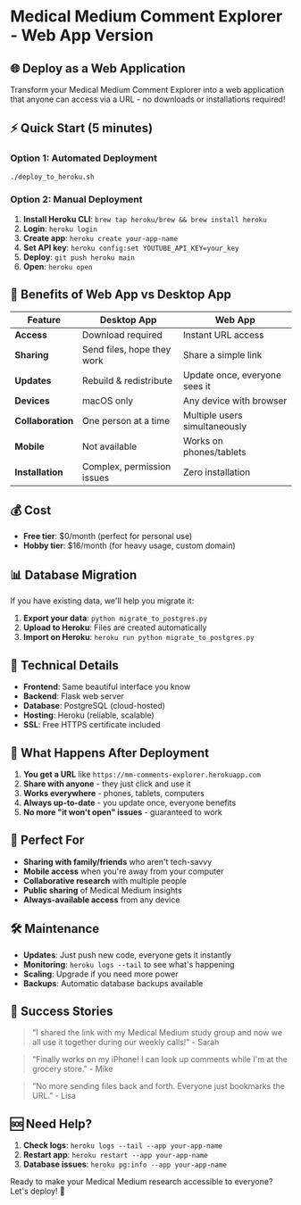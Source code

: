 # Medical Medium Comment Explorer - Web App Version

## 🌐 Deploy as a Web Application

Transform your Medical Medium Comment Explorer into a web application that anyone can access via a URL - no downloads or installations required!

## ⚡ Quick Start (5 minutes)

### Option 1: Automated Deployment
```bash
./deploy_to_heroku.sh
```

### Option 2: Manual Deployment
1. **Install Heroku CLI**: `brew tap heroku/brew && brew install heroku`
2. **Login**: `heroku login`
3. **Create app**: `heroku create your-app-name`
4. **Set API key**: `heroku config:set YOUTUBE_API_KEY=your_key`
5. **Deploy**: `git push heroku main`
6. **Open**: `heroku open`

## 🎯 Benefits of Web App vs Desktop App

| Feature | Desktop App | Web App |
|---------|-------------|---------|
| **Access** | Download required | Instant URL access |
| **Sharing** | Send files, hope they work | Share a simple link |
| **Updates** | Rebuild & redistribute | Update once, everyone sees it |
| **Devices** | macOS only | Any device with browser |
| **Collaboration** | One person at a time | Multiple users simultaneously |
| **Mobile** | Not available | Works on phones/tablets |
| **Installation** | Complex, permission issues | Zero installation |

## 💰 Cost

- **Free tier**: $0/month (perfect for personal use)
- **Hobby tier**: $16/month (for heavy usage, custom domain)

## 📊 Database Migration

If you have existing data, we'll help you migrate it:

1. **Export your data**: `python migrate_to_postgres.py`
2. **Upload to Heroku**: Files are created automatically
3. **Import on Heroku**: `heroku run python migrate_to_postgres.py`

## 🔧 Technical Details

- **Frontend**: Same beautiful interface you know
- **Backend**: Flask web server
- **Database**: PostgreSQL (cloud-hosted)
- **Hosting**: Heroku (reliable, scalable)
- **SSL**: Free HTTPS certificate included

## 🚀 What Happens After Deployment

1. **You get a URL** like `https://mm-comments-explorer.herokuapp.com`
2. **Share with anyone** - they just click and use it
3. **Works everywhere** - phones, tablets, computers
4. **Always up-to-date** - you update once, everyone benefits
5. **No more "it won't open" issues** - guaranteed to work

## 📱 Perfect For

- **Sharing with family/friends** who aren't tech-savvy
- **Mobile access** when you're away from your computer
- **Collaborative research** with multiple people
- **Public sharing** of Medical Medium insights
- **Always-available access** from any device

## 🛠️ Maintenance

- **Updates**: Just push new code, everyone gets it instantly
- **Monitoring**: `heroku logs --tail` to see what's happening
- **Scaling**: Upgrade if you need more power
- **Backups**: Automatic database backups available

## 🎉 Success Stories

> "I shared the link with my Medical Medium study group and now we all use it together during our weekly calls!" - Sarah

> "Finally works on my iPhone! I can look up comments while I'm at the grocery store." - Mike

> "No more sending files back and forth. Everyone just bookmarks the URL." - Lisa

## 🆘 Need Help?

1. **Check logs**: `heroku logs --tail --app your-app-name`
2. **Restart app**: `heroku restart --app your-app-name`
3. **Database issues**: `heroku pg:info --app your-app-name`

Ready to make your Medical Medium research accessible to everyone? Let's deploy! 🚀 